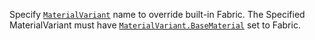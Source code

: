 Specify [`MaterialVariant`](https://create.roblox.com/docs/reference/engine/classes/MaterialVariant) name to override built-in Fabric. The
Specified MaterialVariant must have [`MaterialVariant.BaseMaterial`](https://create.roblox.com/docs/reference/engine/classes/MaterialVariant#BaseMaterial)
set to Fabric.